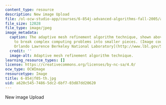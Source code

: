 ```yaml
---
content_type: resource
description: New image Upload
file: /ol-ocw-studio-app/courses/6-854j-advanced-algorithms-fall-2005/a620c54574865dc26bf703d87dd20620_6-854jf05-th.jpg
file_size: 12028
file_type: image/jpeg
image_metadata:
  caption: The adaptive mesh refinement algorithm technique, shown above, is used
    to break complex computing problems into smaller pieces. (Image courtesy of [Ernest
    Orlando Lawrence Berkeley National Laboratory](http://www.lbl.gov/Science-Articles/Research-Review/Highlights/1998/v3/TOC.html).)
  credit: ''
  image-alt: Adaptive mesh refinement algorithm technique.
learning_resource_types: []
license: https://creativecommons.org/licenses/by-nc-sa/4.0/
ocw_type: OCWImage
resourcetype: Image
title: 6-854jf05-th.jpg
uid: a620c545-7486-5dc2-6bf7-03d87dd20620
---
```

New image Upload